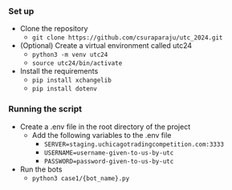 ### Set up
- Clone the repository
    - `git clone https://github.com/csuraparaju/utc_2024.git`
- (Optional) Create a virtual environment called utc24
    - `python3 -m venv utc24`
    - `source utc24/bin/activate`
- Install the requirements
    - `pip install xchangelib`
    - `pip install dotenv`

### Running the script
- Create a .env file in the root directory of the project
    - Add the following variables to the .env file
        - `SERVER=staging.uchicagotradingcompetition.com:3333`
        - `USERNAME=username-given-to-us-by-utc`
        - `PASSWORD=password-given-to-us-by-utc`
- Run the bots
    - `python3 case1/{bot_name}.py`


